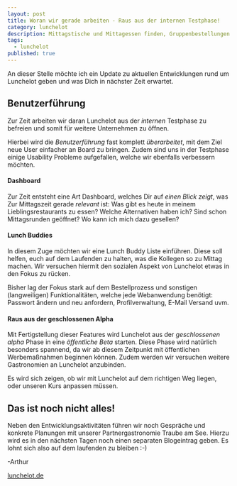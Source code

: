 ```yaml
---
layout: post
title: Woran wir gerade arbeiten - Raus aus der internen Testphase!
category: lunchelot
description: Mittagstische und Mittagessen finden, Gruppenbestellungen und Zeit sparen mit Mittagsrunden
tags:
  - lunchelot
published: true
---
```


An dieser Stelle möchte ich ein Update zu aktuellen Entwicklungen rund um Lunchelot geben und was Dich in nächster Zeit erwartet.

## Benutzerführung

Zur Zeit arbeiten wir daran Lunchelot aus der _internen_ Testphase zu befreien und somit für weitere Unternehmen
zu öffnen.

<!-- more -->

Hierbei wird die _Benutzerführung_ fast komplett _überarbeitet_, mit dem Ziel neue User einfacher an Board zu bringen.
Zudem sind uns in der Testphase einige Usability Probleme aufgefallen, welche wir ebenfalls verbessern möchten.

#### Dashboard

Zur Zeit entsteht eine Art Dashboard, welches Dir auf _einen Blick zeigt_, was Zur Mittagszeit gerade _relevant_ ist:
Was gibt es heute in meinem Lieblingsrestaurants zu essen? Welche Alternativen haben ich?
Sind schon Mittagsrunden geöffnet? Wo kann ich mich dazu gesellen?

#### Lunch Buddies

In diesem Zuge möchten wir eine Lunch Buddy Liste einführen. Diese soll helfen, euch auf dem Laufenden zu
halten, was die Kollegen so zu Mittag machen.
Wir versuchen hiermit den sozialen Aspekt von Lunchelot etwas in den Fokus zu rücken.

Bisher lag der Fokus stark auf dem Bestellprozess und sonstigen (langweiligen) Funktionalitäten, welche jede Webanwendung
benötigt: Passwort ändern und neu anfordern, Profilverwaltung, E-Mail Versand uvm.

#### Raus aus der geschlossenen Alpha

Mit Fertigstellung dieser Features wird Lunchelot aus der _geschlossenen alpha_ Phase in eine _öffentliche Beta_ starten.
Diese Phase wird natürlich besonders spannend, da wir ab diesem Zeitpunkt mit öffentlichen Werbemaßnahmen beginnen können.
Zudem werden wir versuchen weitere Gastronomien an Lunchelot anzubinden.

Es wird sich zeigen, ob wir mit Lunchelot auf dem richtigen Weg liegen, oder unseren Kurs anpassen müssen.


## Das ist noch nicht alles!

Neben den Entwicklungsaktivitäten führen wir noch Gespräche und konkrete Planungen mit
unserer Partnergastronomie Traube am See. Hierzu wird es in den nächsten Tagen noch einen separaten Blogeintrag geben.
Es lohnt sich also auf dem laufenden zu bleiben :-)

-Arthur
  
<a href="https://lunchelot.de/">lunchelot.de</a>











